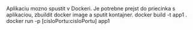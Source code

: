 Aplikaciu mozno spustit v Dockeri.
Je potrebne prejst do priecinka s aplikaciou, zbuildit docker image a sputit kontajner.
docker build -t app1 .
docker run -p [cisloPortu:cisloPortu] app1

